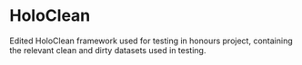 # HoloClean
Edited HoloClean framework used for testing in honours project, containing the relevant clean and dirty datasets used in testing.
